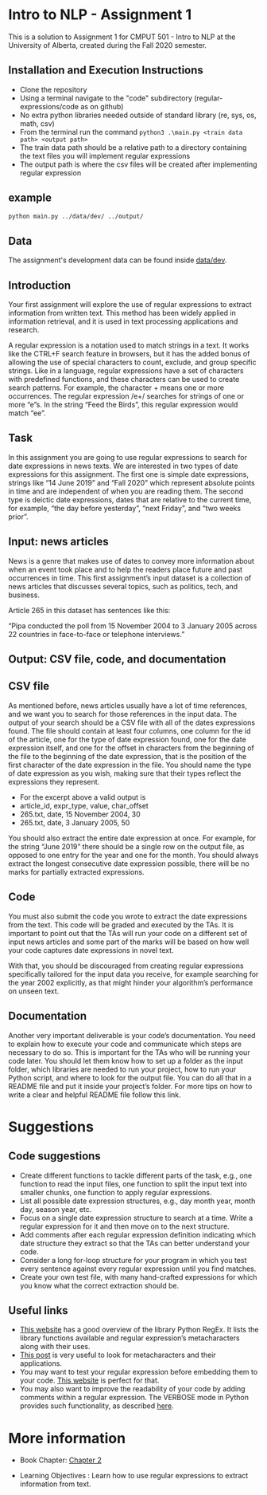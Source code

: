 # Intro to NLP - Assignment 1


This is a solution to Assignment 1 for CMPUT 501 - Intro to NLP at the University of Alberta, created during the Fall 2020 semester.


## Installation and Execution Instructions
- Clone the repository
- Using a terminal navigate to the "code" subdirectory (regular-expressions/code as on github)
- No extra python libraries needed outside of standard library (re, sys, os, math, csv)
- From the terminal run the command ```python3 .\main.py <train data path> <output path>```
- The train data path should be a relative path to a directory containing the text files you will implement regular expressions
- The output path is where the csv files will be created after implementing regular expression

## example
```bash
python main.py ../data/dev/ ../output/ 

```

## Data

The assignment's development data can be found inside [data/dev](data/dev).



## Introduction
Your first assignment will explore the use of regular expressions to extract information from written text. This method has been widely applied in information retrieval, and it is used in text processing applications and research.

A regular expression is a notation used to match strings in a text. It works like the CTRL+F search feature in browsers, but it has the added bonus of allowing the use of special characters to count, exclude, and group specific strings. Like in a language, regular expressions have a set of characters with predefined functions, and these characters can be used to create search patterns. For example, the character + means one or more occurrences. The regular expression /e+/ searches for strings of one or more “e”s. In the string “Feed the Birds”, this regular expression would match “ee”.
## Task
In this assignment you are going to use regular expressions to search for date expressions in news texts. We are interested in two types of date expressions for this assignment. The first one is simple date expressions, strings like “14 June 2019” and “Fall 2020” which represent absolute points in time and are independent of when you are reading them. The second type is deictic date expressions, dates that are relative to the current time, for example, “the day before yesterday”, “next Friday”, and “two weeks prior”.
## Input: news articles
News is a genre that makes use of dates to convey more information about when an event took place and to help the readers place future and past occurrences in time. This first assignment’s input dataset is a collection of news articles that discusses several topics, such as politics, tech, and business. 

Article 265 in this dataset has sentences like this:

“Pipa conducted the poll from 15 November 2004 to 3 January 2005 across 22 countries in face-to-face or telephone interviews.”
## Output: CSV file, code, and documentation
## CSV file
As mentioned before, news articles usually have a lot of time references, and we want you to search for those references in the input data. The output of your search should be a CSV file with all of the dates expressions found. The file should contain at least four columns, one column for the id of the article, one for the type of date expression found, one for the date expression itself, and one for the offset in characters from the beginning of the file to the beginning of the date expression, that is the position of the first character of the date expression in the file. You should name the type of date expression as you wish, making sure that their types reflect the expressions they represent.

- For the excerpt above a valid output is 
- article_id, expr_type, value, char_offset
- 265.txt, date, 15 November 2004, 30
- 265.txt, date, 3 January 2005, 50

You should also extract the entire date expression at once. For example, for the string “June 2019” there should be a single row on the output file, as opposed to one entry for the year and one for the month. You should always extract the longest consecutive date expression possible, there will be no marks for partially extracted expressions.
## Code
You must also submit the code you wrote to extract the date expressions from the text. This code will be graded and executed by the TAs. It is important to point out that the TAs will run your code on a different set of input news articles and some part of the marks will be based on how well your code captures date expressions in novel text. 

With that, you should be discouraged from creating regular expressions specifically tailored for the input data you receive, for example searching for the year 2002 explicitly, as that might hinder your algorithm’s performance on unseen text.
## Documentation
Another very important deliverable is your code’s documentation. You need to explain how to execute your code and communicate which steps are necessary to do so. This is important for the TAs who will be running your code later. You should let them know how to set up a folder as the input folder, which libraries are needed to run your project, how to run your Python script, and where to look for the output file. You can do all that in a README file and put it inside your project’s folder. For more tips on how to write a clear and helpful README file follow this link.
# Suggestions

## Code suggestions
- Create different functions to tackle different parts of the task, e.g., one function to read the input files, one function to split the input text into smaller chunks, one function to apply regular expressions.
- List all possible date expression structures, e.g., day month year, month day, season year, etc.
- Focus on a single date expression structure to search at a time. Write a regular expression for it and then move on to the next structure.
- Add comments after each regular expression definition indicating which date structure they extract so that the TAs can better understand your code.
- Consider a long for-loop structure for your program in which you test every sentence against every regular expression until you find matches.
- Create your own test file, with many hand-crafted expressions for which you know what the correct extraction should be. 
## Useful links
- [This website](https://www.w3schools.com/python/python_regex.asp) has a good overview of the library Python RegEx. It lists the library functions available and regular expression’s metacharacters along with their uses.
- [This post](https://medium.com/factory-mind/regex-tutorial-a-simple-cheatsheet-by-examples-649dc1c3f285) is very useful to look for metacharacters and their applications.
- You may want to test your regular expression before embedding them to your code. [This website](https://regex101.com/) is perfect for that. 
- You may also want to improve the readability of your code by adding comments within a regular expression. The VERBOSE mode in Python provides such functionality, as described [here](https://docs.python.org/3.5/library/re.html#re.X). 

# More information
- Book Chapter: [Chapter 2](https://web.stanford.edu/~jurafsky/slp3/2.pdf)

- Learning Objectives : Learn how to use regular expressions to extract information from text.
